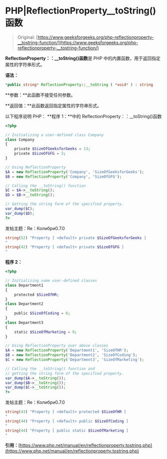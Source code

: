 # PHP|ReflectionProperty__toString()函数

> Original: [https://www.geeksforgeeks.org/php-reflectionproperty-__tostring-function/](https://www.geeksforgeeks.org/php-reflectionproperty-__tostring-function/)

**ReflectionProperty：：__toString()函数**是 PHP 中的内置函数，用于返回指定属性的字符串形式。

**语法：**

```php
*public string* ReflectionProperty::__toString ( *void* ) : string
```

**参数：**此函数不接受任何参数。

**返回值：**此函数返回指定属性的字符串形式。

以下程序说明 PHP：
**程序 1：**中的 ReflectionProperty：：__toString()函数

```php
<?php

// Initializing a user-defined class Company
class Company
{
    private $SizeOfGeeksforGeeks = 13;
    private $SizeOfGFG = 3;
}

// Using ReflectionProperty 
$A = new ReflectionProperty('Company', 'SizeOfGeeksforGeeks');
$B = new ReflectionProperty('Company', 'SizeOfGFG');

// Calling the __toString() function
$C = $A->__toString();
$D = $B->__toString();

// Getting the string form of the specified property.
var_dump($C);
var_dump($D);
?>
```

发帖主题：Re：Колибри0.7.0

```php
string(52) "Property [ <default> private $SizeOfGeeksforGeeks ]
"
string(42) "Property [ <default> private $SizeOfGFG ]
"

```

**程序 2：**

```php
<?php

// Initializing some user-defined classes
class Department1
{
    protected $SizeOfHR;
}
class Department2
{
    public $SizeOfCoding = 6;
}
class Department3
{
    static $SizeOfMarketing = 9;
}

// Using ReflectionProperty over above classes
$A = new ReflectionProperty('Department1', 'SizeOfHR');
$B = new ReflectionProperty('Department2', 'SizeOfCoding');
$C = new ReflectionProperty('Department3', 'SizeOfMarketing');

// Calling the __toString() function and
// getting the string form of the specified property.
var_dump($A->__toString());
var_dump($B->__toString());
var_dump($C->__toString());
?>
```

发帖主题：Re：Колибри0.7.0

```php
string(43) "Property [ <default> protected $SizeOfHR ]
"
string(44) "Property [ <default> public $SizeOfCoding ]
"
string(44) "Property [ public static $SizeOfMarketing ]
"

```

**引用：**[https://www.php.net/manual/en/reflectionproperty.tostring.php](https://www.php.net/manual/en/reflectionproperty.tostring.php)